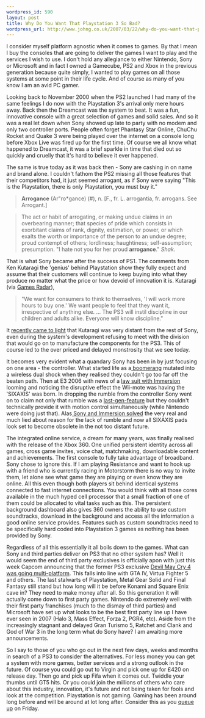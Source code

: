 ```yaml
--- 
wordpress_id: 590
layout: post
title: Why Do You Want That Playstation 3 So Bad?
wordpress_url: http://www.johng.co.uk/2007/03/22/why-do-you-want-that-playstation-3-so-bad/
---
```

I consider myself platform agnostic when it comes to games. By that I mean I buy the consoles that are going to deliver the games I want to play and the services I wish to use. I don't hold any allegiance to either Nintendo, Sony or Microsoft and in fact I owned a Gamecube, PS2 and Xbox in the previous generation because quite simply, I wanted to play games on all those systems at some point in their life cycle. And of course as many of you know I am an avid PC gamer.

Looking back to November 2000 when the PS2 launched I had many of the same feelings I do now with the Playstation 3's arrival only mere hours away. Back then the Dreamcast was the system to beat. It was a fun, innovative console with a great selection of games and solid sales. And so it was a real let down when Sony showed up late to party with no modem and only two controller ports. People often forget Phantasy Star Online, ChuChu Rocket and Quake 3 were being played over the internet on a console long before Xbox Live was fired up for the first time. Of course we all know what happened to Dreamcast, it was a brief sparkle in time that died out so quickly and cruelly that it's hard to believe it ever happened.

The same is true today as it was back then - Sony are cashing in on name and brand alone. I couldn't fathom the PS2 missing all those features that their competitors had, it just seemed arrogant, as if Sony were saying "This is the Playstation, there is only Playstation, you must buy it."

> **Arrogance** (Ar"ro*gance) (#), n.
> [F., fr. L. arrogantia, fr. arrogans. See Arrogant.]

> The act or habit of arrogating, or making undue claims in an overbearing manner; that species of pride which consists in exorbitant claims of rank, dignity, estimation, or power, or which exalts the worth or importance of the person to an undue degree; proud contempt of others; lordliness; haughtiness; self-assumption; presumption. "I hate not you for her proud **arrogance**." <em>Shak.</em>

That is what Sony became after the success of PS1. The comments from Ken Kutaragi the 'genius' behind Playstation show they fully expect and assume that their customers will continue to keep buying into what they produce no matter what the price or how devoid of innovation it is. Kutaragi (via <a href="http://www.gamesradar.com/us/ps3/game/features/article.jsp?releaseId=20060314115917309058&amp;articleId=2007031912215876016&amp;sectionId=1003&amp;pageId=2007031912425999092">Games Radar</a>),

> "We want for consumers to think to themselves, 'I will work more hours to buy one.' We want people to feel that they want it, irrespective of anything else. ... The PS3 will instil discipline in our children and adults alike. Everyone will know discipline."

It <a href="http://spong.com/article/11993/Sony_CEO_Stringer_Slams_Father_Of_Playstation_As_Renegade_?cb=120">recently came to light</a> that Kutaragi was very distant from the rest of Sony, even during the system's development refusing to meet with the division that would go on to manufacture the components for the PS3. This of course led to the over priced and delayed monstrosity that we see today.

It becomes very evident what a quandary Sony has been in by just focusing on one area - the controller. What started life as a<a href="http://www.joystiq.com/2006/05/09/ps3-boomerang-controller-tossed-doesnt-come-back/"> boomerang</a> mutated into a wireless dual shock when they realised they couldn't go too far off the beaten path. Then at E3 2006 with news of a <a href="http://www.gamesindustry.biz/content_page.php?aid=7649">law suit with Immersion</a> looming and noticing the disruptive effect the Wii-mote was having the 'SIXAXIS' was born. In dropping the rumble from the controller Sony went on to claim not only that rumble was a <a href="http://www.1up.com/do/newsStory?cId=3157501">last-gen-feature</a> but they couldn't technically provide it with motion control simultaneously (while Nintendo were doing just that). Alas<a href="http://www.gamesindustry.biz/content_page.php?aid=23209"> Sony and Immersion solved</a> the very real and much lied about reason for the lack of rumble and now all SIXAXIS pads look set to become obsolete in the not too distant future.

The integrated online service, a dream for many years, was finally realised with the release of the Xbox 360. One unified persistent identity across all games, cross game invites, voice chat, matchmaking, downloadable content and achievements. The first console to fully take advantage of broadband. Sony chose to ignore this. If I am playing Resistance and want to hook up with a friend who is currently racing in Motorstorm there is no way to invite them, let alone see what game they are playing or even know they are online. All this even though both players sit behind identical systems connected to fast internet connections. You would think with all those cores available in the much hyped cell processor that a small fraction of one of them could be allocated to vital tasks such as this. The persistent background dashboard also gives 360 owners the ability to use custom soundtracks, download in the background and access all the information a good online service provides. Features such as custom soundtracks need to be specifically hard coded into Playstation 3 games as nothing has been provided by Sony.

Regardless of all this essentially it all boils down to the games. What can Sony and third parties deliver on PS3 that no other system has? Well it would seem the end of third party exclusives is officially apon with just this week Capcom announcing that the former PS3 exclusive <a href="http://ir.capcom.co.jp/english/news/html/e070320.html">Devil May Cry 4 was going multi-platform</a>. This falls into line with GTA IV, Virtua Fighter 5 and others. The last stalwarts of Playstation, Metal Gear Solid and Final Fantasy still stand but how long will it be before Konami and Square Enix cave in? They need to make money after all. So this generation it will actually come down to first party games. Nintendo do extremely well with their first party franchises (much to the dismay of third parties) and Microsoft have set up what looks to be the best first party line up I have ever seen in 2007 (Halo 3, Mass Effect, Forza 2, PGR4, etc). Aside from the increasingly stagnant and delayed Gran Turismo 5, Ratchet and Clank and God of War 3 in the long term what do Sony have? I am awaiting more announcements.

So I say to those of you who go out in the next few days, weeks and months in search of a PS3 to consider the alternatives. For less money you can get a system with more games, better services and a strong outlook in the future. Of course you could go out to Virgin and pick one up for £420 on release day. Then go and pick up Fifa when it comes out. Twiddle your thumbs until GT5 hits. Or you could join the millions of others who care about this industry, innovation, it's future and not being taken for fools and look at the competition. Playstation is not gaming. Gaming has been around long before and will be around at lot long after. Consider this as you <a href="http://www.ukresistance.co.uk/2007/03/reporting-live-from-ps3-launch-event.html">queue up</a> on Friday.
